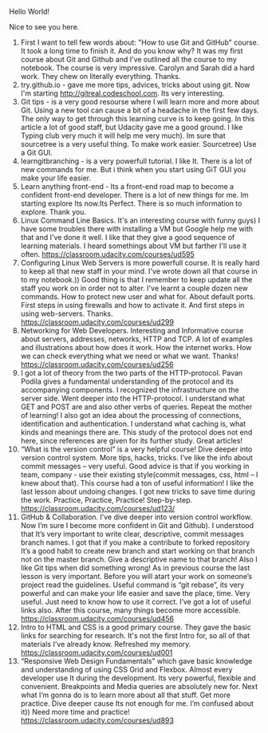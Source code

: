 Hello World!

Nice to see you here.

1. First I want to tell few words about: "How to use Git and GitHub" course. It took a long time to finish it. And do you know why? It was my first course about Git and Github and I've outlined all the course to my notebook. The course is very impressive. Carolyn and Sarah did a hard work. They chew on literally everything. Thanks.
2. try.github.io - gave me more tips, advices, tricks about using git. 
Now I'm starting http://gitreal.codeschool.com. Its very interesting.
3. Git tips - is a very good resourse where I will learn more and more about Git.
Using a new tool can cause a bit of a headache in the first few days. The only way to get through this learning curve is to keep going. In this article a lot of good staff, but Udacity gave me a good ground. I like Typing club very much it will help me very much). Im sure that sourcetree is a very useful thing. To make work easier. Sourcetree) Use a Git GUI. 
4. learngitbranching - is a very powerfull tutorial. I like It. There is a lot of new commands for me. But i think when you start using GiT GUI you make your life easier.
5. Learn anything front-end - Its a front-end road map to become a confident front-end developer.
There is a lot of new things for me. Im starting explore Its now.Its Perfect. There is so much information to explore. Thank you.
6. Linux Command Line Basics. It's an interesting course with funny guys)
I have some troubles there with installing a VM but Google help me with that and I've done it well. I like that they give a good sequence of learning materials. I heard somethings about VM but farther I'll use it often. https://classroom.udacity.com/courses/ud595
7. Configuring Linux Web Servers is more powerfull course. It is really hard to keep all that new staff in your mind. I've wrote down all that course in to my notebook.)) Good thing is that I remember to keep update all the staff you work on in order not to alter. I've learnt a couple dozen new commands. How to protect new user and what for. About default ports. First steps in using firewalls and how to activate it. And first steps in using web-servers. Thanks. https://classroom.udacity.com/courses/ud299
8. Networking for Web Developers. Interesting and Informative course about servers, addresses, networks, HTTP and TCP. A lot of examples and illustrations about how does it work. How the internet works. How we can check everything what we need or what we want. Thanks! 
https://classroom.udacity.com/courses/ud256
9. I got a lot of theory from the two parts of the HTTP-protocol. Pavan Podila gives a fundamental understanding of the protocol and its accompanying components. I recognized the infrastructure on the server side. Went deeper into the HTTP-protocol. I understand what GET and POST are and also other verbs of queries.
Repeat the mother of learning! I also got an idea about the processing of connections, identification and authentication. I understand what caching is, what kinds and meanings there are. This study of the protocol does not end here, since references are given for its further study. Great articles!
10. “What is the version control” is a very helpful course! Dive deeper into version control system. More tips, hacks, tricks. I’ve like the info about commit messages – very useful. Good advice is that if you working in team, company - use their existing style(commit messages, css, html – I knew about that). This course had a ton of useful information! I like the last lesson about undoing changes. I got new tricks to save time during the work. Practice, Practice, Practice!
Step-by-step.
https://classroom.udacity.com/courses/ud123/
11. GitHub & Collaboration. I’ve dive deeper into version control workflow. Now I’m sure I become more confident in Git and Github). I understood that It’s very important to write clear, descriptive, commit messages branch names. I got that if you make a contribute to forked repository It’s a good habit to create new branch and start working on that branch not on the master branch. Give a descriptive name to that branch!
Also I like Git tips when did something wrong! As in previous course the last lesson is very important. Before you will atart your work on someone’s project read the guidelines. Useful command is “git rebase”, its very powerful and can make your life easier and save the place, time. Very useful. Just need to know how to use it correct. I’ve got a lot of useful links also. After this course, many things become more accessible.
https://classroom.udacity.com/courses/ud456
12. Intro to HTML and CSS is a good primary course. They gave the basic links for searching for research. It's not the first Intro for, so all of that materials I've already know. Refreshed my memory.
https://classroom.udacity.com/courses/ud001 
13. “Responsive Web Design Fundamentals” which gave basic knowledge and understanding of using CSS Grid and Flexbox. Almost every developer use It during the development. Its very powerful, flexible and convenient. Breakpoints and Media queries are absolutely new for. Next what I’m gonna do is to learn more about all that stuff. Get more practice. Dive deeper cause Its not enough for me. I’m confused about it)) Need more time and practice!
https://classroom.udacity.com/courses/ud893






